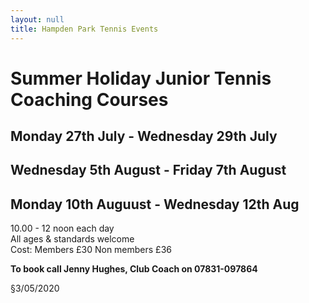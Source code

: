 ```yaml
---
layout: null
title: Hampden Park Tennis Events
---
```


# Summer Holiday Junior Tennis Coaching Courses

## Monday 27th July - Wednesday 29th July  

## Wednesday 5th August - Friday 7th August

## Monday 10th Auguust - Wednesday 12th Aug

10.00 - 12 noon each day  
All ages & standards welcome  
Cost: Members £30  Non members £36  

**To book call Jenny Hughes, Club Coach on 07831-097864**

§3/05/2020
